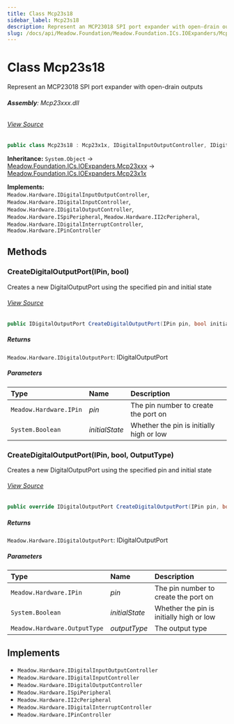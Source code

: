 ```yaml
---
title: Class Mcp23s18
sidebar_label: Mcp23s18
description: Represent an MCP23018 SPI port expander with open-drain outputs
slug: /docs/api/Meadow.Foundation/Meadow.Foundation.ICs.IOExpanders/Mcp23s18
---
```

# Class Mcp23s18
Represent an MCP23018 SPI port expander with open-drain outputs

###### **Assembly**: Mcp23xxx.dll
###### [View Source](https://github.com/WildernessLabs/Meadow.Foundation.git/blob/develop/Source/Meadow.Foundation.Peripherals/ICs.IOExpanders.Mcp23xxx/Driver/Drivers/Mcp23s18.cs#L8)
```csharp title="Declaration"
public class Mcp23s18 : Mcp23x1x, IDigitalInputOutputController, IDigitalInputController, IDigitalOutputController, ISpiPeripheral, II2cPeripheral, IDigitalInterruptController, IPinController
```
**Inheritance:** `System.Object` -> [Meadow.Foundation.ICs.IOExpanders.Mcp23xxx](../Meadow.Foundation.ICs.IOExpanders/Mcp23xxx) -> [Meadow.Foundation.ICs.IOExpanders.Mcp23x1x](../Meadow.Foundation.ICs.IOExpanders/Mcp23x1x)

**Implements:**  
`Meadow.Hardware.IDigitalInputOutputController`, `Meadow.Hardware.IDigitalInputController`, `Meadow.Hardware.IDigitalOutputController`, `Meadow.Hardware.ISpiPeripheral`, `Meadow.Hardware.II2cPeripheral`, `Meadow.Hardware.IDigitalInterruptController`, `Meadow.Hardware.IPinController`

## Methods
### CreateDigitalOutputPort(IPin, bool)
Creates a new DigitalOutputPort using the specified pin and initial state
###### [View Source](https://github.com/WildernessLabs/Meadow.Foundation.git/blob/develop/Source/Meadow.Foundation.Peripherals/ICs.IOExpanders.Mcp23xxx/Driver/Drivers/Mcp23s18.cs#L39)
```csharp title="Declaration"
public IDigitalOutputPort CreateDigitalOutputPort(IPin pin, bool initialState = false)
```

##### Returns

`Meadow.Hardware.IDigitalOutputPort`: IDigitalOutputPort
##### Parameters

| Type | Name | Description |
|:--- |:--- |:--- |
| `Meadow.Hardware.IPin` | *pin* | The pin number to create the port on |
| `System.Boolean` | *initialState* | Whether the pin is initially high or low |

### CreateDigitalOutputPort(IPin, bool, OutputType)
Creates a new DigitalOutputPort using the specified pin and initial state
###### [View Source](https://github.com/WildernessLabs/Meadow.Foundation.git/blob/develop/Source/Meadow.Foundation.Peripherals/ICs.IOExpanders.Mcp23xxx/Driver/Drivers/Mcp23s18.cs#L51)
```csharp title="Declaration"
public override IDigitalOutputPort CreateDigitalOutputPort(IPin pin, bool initialState = false, OutputType outputType = OutputType.OpenDrain)
```

##### Returns

`Meadow.Hardware.IDigitalOutputPort`: IDigitalOutputPort
##### Parameters

| Type | Name | Description |
|:--- |:--- |:--- |
| `Meadow.Hardware.IPin` | *pin* | The pin number to create the port on |
| `System.Boolean` | *initialState* | Whether the pin is initially high or low |
| `Meadow.Hardware.OutputType` | *outputType* | The output type |


## Implements

* `Meadow.Hardware.IDigitalInputOutputController`
* `Meadow.Hardware.IDigitalInputController`
* `Meadow.Hardware.IDigitalOutputController`
* `Meadow.Hardware.ISpiPeripheral`
* `Meadow.Hardware.II2cPeripheral`
* `Meadow.Hardware.IDigitalInterruptController`
* `Meadow.Hardware.IPinController`
